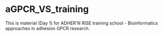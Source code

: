 # aGPCR_VS_training
This is material (Day 1) for ADHER'N RISE training school - Bioinformatics approaches in adhesion GPCR research.
